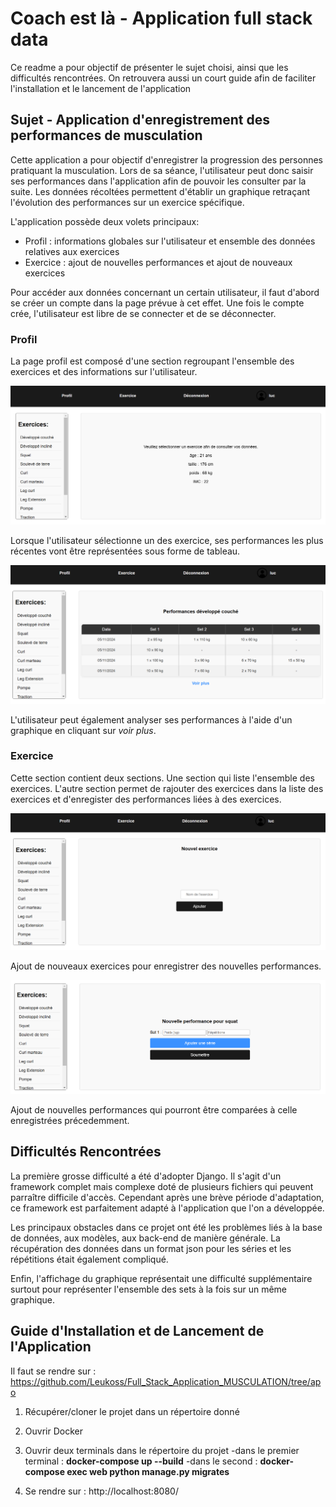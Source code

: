 # Coach est là - Application full stack data

Ce readme a pour objectif de présenter le sujet choisi, ainsi que les 
difficultés rencontrées. On retrouvera aussi un court guide afin de
faciliter l'installation et le lancement de l'application

## Sujet - Application d'enregistrement des performances de musculation

Cette application a pour objectif d'enregistrer la progression des 
personnes pratiquant la musculation. Lors de sa séance, l'utilisateur 
peut donc saisir ses performances dans l'application afin de pouvoir 
les consulter par la suite. Les données récoltées permettent d'établir
un graphique retraçant l'évolution des performances sur un 
exercice spécifique.

L'application possède deux volets principaux:
* Profil : informations globales sur l'utilisateur et ensemble des données relatives aux exercices
* Exercice : ajout de nouvelles performances et ajout de nouveaux exercices

Pour accéder aux données concernant un certain utilisateur, il faut d'abord se créer un compte dans la page prévue à cet effet. Une fois le compte crée, l'utilisateur est libre de se connecter et de se déconnecter.

### Profil

La page profil est composé d'une section regroupant l'ensemble des exercices et des informations sur l'utilisateur.

![image](/static/images/capture_1.PNG "Capture d'écran profil")

Lorsque l'utilisateur sélectionne un des exercice, ses performances les plus récentes vont être représentées sous forme de tableau.

![image](/static/images/capture_2.PNG "Capture d'écran profil")

L'utilisateur peut également analyser ses performances à l'aide d'un graphique en cliquant sur *voir plus*.

### Exercice

Cette section contient deux sections. Une section qui liste l'ensemble des exercices. L'autre section permet de rajouter des exercices dans la liste des exercices et d'enregister des performances liées à des exercices.

![image](/static/images/capture_3.PNG "Capture d'écran profil")

Ajout de nouveaux exercices pour enregistrer des nouvelles performances.

![image](/static/images/capture_4.PNG "Capture d'écran profil")

Ajout de nouvelles performances qui pourront être comparées à celle enregistrées précedemment.

## Difficultés Rencontrées

La première grosse difficulté a été d'adopter Django. Il s'agit d'un framework complet mais complexe doté de plusieurs fichiers qui peuvent parraître difficile d'accès. Cependant après une brève période d'adaptation, ce framework est parfaitement adapté à l'application que l'on a développée.

Les principaux obstacles dans ce projet ont été les problèmes liés à la base de données, aux modèles, aux back-end de manière générale. La récupération des données dans un format json pour les séries et les répétitions était également compliqué.

Enfin, l'affichage du graphique représentait une difficulté supplémentaire surtout pour représenter l'ensemble des sets à la fois sur un même graphique.

## Guide d'Installation et de Lancement de l'Application

Il faut se rendre sur : https://github.com/Leukoss/Full_Stack_Application_MUSCULATION/tree/apo

1. Récupérer/cloner le projet dans un répertoire donné

2. Ouvrir Docker

3. Ouvrir deux terminals dans le répertoire du projet
-dans le premier terminal  : **docker-compose up --build**
-dans le second : **docker-compose exec web python manage.py migrates**

4. Se rendre sur : http://localhost:8080/
